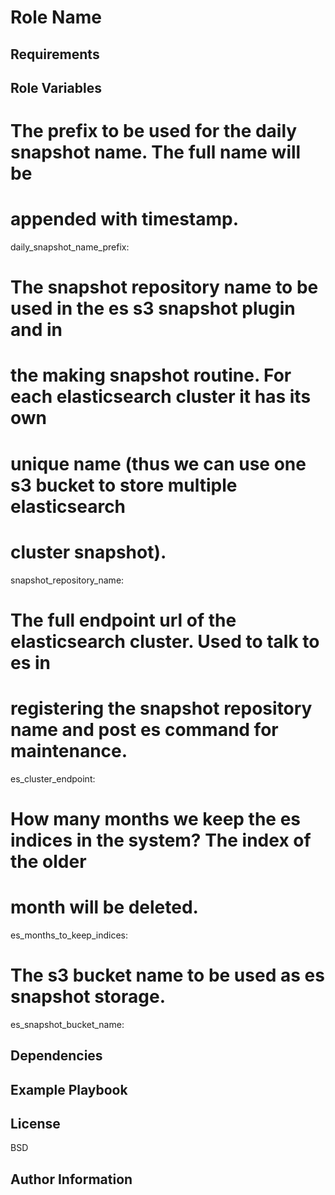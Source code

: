Role Name
=========


Requirements
------------


Role Variables
--------------

# The prefix to be used for the daily snapshot name. The full name will be
# appended with timestamp.
daily_snapshot_name_prefix:

# The snapshot repository name to be used in the es s3 snapshot plugin and in
# the making snapshot routine. For each elasticsearch cluster it has its own
# unique name (thus we can use one s3 bucket to store multiple elasticsearch
# cluster snapshot).
snapshot_repository_name:

# The full endpoint url of the elasticsearch cluster. Used to talk to es in
# registering the snapshot repository name and post es command for maintenance.
es_cluster_endpoint:

# How many months we keep the es indices in the system? The index of the older
# month will be deleted.
es_months_to_keep_indices:

# The s3 bucket name to be used as es snapshot storage.
es_snapshot_bucket_name:

Dependencies
------------


Example Playbook
----------------


License
-------

BSD

Author Information
------------------

